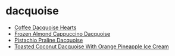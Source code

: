 # dacquoise

 * [Coffee Dacquoise Hearts](../index/c/coffee-dacquoise-hearts-104656.json)
 * [Frozen Almond Cappuccino Dacquoise](../index/f/frozen-almond-cappuccino-dacquoise-10143.json)
 * [Pistachio Praline Dacquoise](../index/p/pistachio-praline-dacquoise-13174.json)
 * [Toasted Coconut Dacquoise With Orange Pineapple Ice Cream](../index/t/toasted-coconut-dacquoise-with-orange-pineapple-ice-cream-108196.json)
